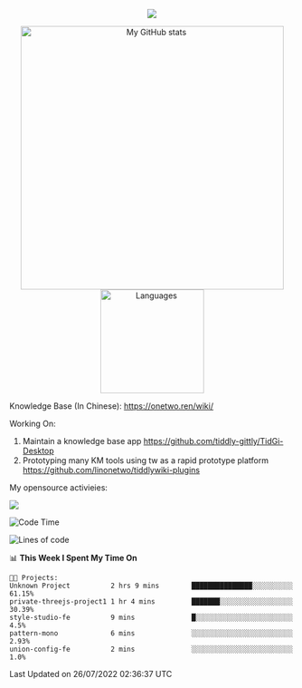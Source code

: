 <a href="https://github.com/linonetwo">
    <p align="center">
        <img src="https://github-profile-trophy.vercel.app/?username=linonetwo&column=7&theme=onedark"/>
    </p>
</a>
<a align="center" href="https://github.com/linonetwo">
  <p align="center">
    <img src="https://github-readme-stats.vercel.app/api?username=linonetwo&show_icons=true&count_private=true" alt="My GitHub stats" width="465"/>
    <img src="https://github-readme-stats.vercel.app/api/top-langs/?username=linonetwo&layout=compact&langs_count=10" alt="Languages" height="183">
  </p>
</a>

Knowledge Base (In Chinese): https://onetwo.ren/wiki/

Working On: 

1. Maintain a knowledge base app https://github.com/tiddly-gittly/TidGi-Desktop
1. Prototyping many KM tools using tw as a rapid prototype platform https://github.com/linonetwo/tiddlywiki-plugins

My opensource activieies:

![](https://visitor-badge.glitch.me/badge?page_id=linonetwo.linonetwo)

<!--START_SECTION:waka-->
![Code Time](http://img.shields.io/badge/Code%20Time-0%20secs-blue)

![Lines of code](https://img.shields.io/badge/From%20Hello%20World%20I%27ve%20Written-2%20Million%20lines%20of%20code-blue)

📊 **This Week I Spent My Time On** 

```text
🐱‍💻 Projects: 
Unknown Project          2 hrs 9 mins        ███████████████░░░░░░░░░░   61.15% 
private-threejs-project1 1 hr 4 mins         ███████░░░░░░░░░░░░░░░░░░   30.39% 
style-studio-fe          9 mins              █░░░░░░░░░░░░░░░░░░░░░░░░   4.5% 
pattern-mono             6 mins              ░░░░░░░░░░░░░░░░░░░░░░░░░   2.93% 
union-config-fe          2 mins              ░░░░░░░░░░░░░░░░░░░░░░░░░   1.0%

```


 Last Updated on 26/07/2022 02:36:37 UTC
<!--END_SECTION:waka-->
